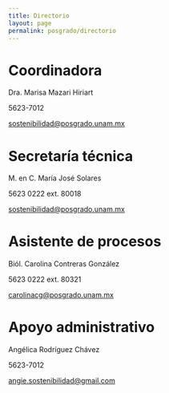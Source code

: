 ```yaml
---
title: Directorio
layout: page
permalink: posgrado/directorio
---
```



# Coordinadora

Dra. Marisa Mazari Hiriart

5623-7012

sostenibilidad@posgrado.unam.mx


# Secretaría técnica

M. en C. María José Solares

5623 0222 ext. 80018

sostenibilidad@posgrado.unam.mx


# Asistente de procesos

Biól. Carolina Contreras González

5623 0222 ext. 80321

carolinacg@posgrado.unam.mx


# Apoyo administrativo

Angélica Rodríguez Chávez

5623-7012

angie.sostenibilidad@gmail.com
